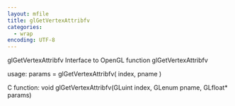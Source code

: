 ```yaml
---
layout: mfile
title: glGetVertexAttribfv
categories:
  - wrap
encoding: UTF-8
---
```


glGetVertexAttribfv  Interface to OpenGL function glGetVertexAttribfv

usage:  params = glGetVertexAttribfv( index, pname )

C function:  void glGetVertexAttribfv(GLuint index, GLenum pname, GLfloat\* params)